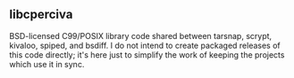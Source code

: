 
libcperciva
-----------

BSD-licensed C99/POSIX library code shared between tarsnap, scrypt, kivaloo,
spiped, and bsdiff.  I do not intend to create packaged releases of this code
directly; it's here just to simplify the work of keeping the projects which use
it in sync.
